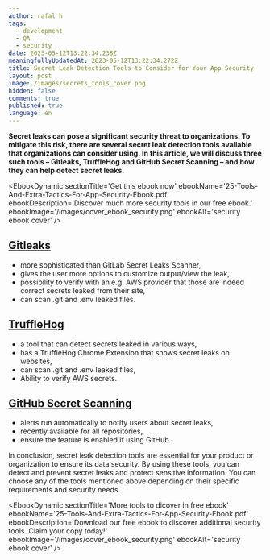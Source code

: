 ```yaml
---
author: rafal h
tags:
  - development
  - QA
  - security
date: 2023-05-12T13:22:34.238Z
meaningfullyUpdatedAt: 2023-05-12T13:22:34.272Z
title: Secret Leak Detection Tools to Consider for Your App Security
layout: post
image: /images/secrets_tools_cover.png
hidden: false
comments: true
published: true
language: en
---
```

**Secret leaks can pose a significant security threat to organizations. To mitigate this risk, there are several secret leak detection tools available that organizations can consider using. In this article, we will discuss three such tools – Gitleaks, TruffleHog and GitHub Secret Scanning – and how they can help detect secret leaks.**

<EbookDynamic sectionTitle='Get this ebook now' ebookName='25-Tools-And-Extra-Tactics-For-App-Security-Ebook.pdf' ebookDescription='Discover much more security tools in our free ebook.'  ebookImage='/images/cover_ebook_security.png' ebookAlt='security ebook cover' />

## [Gitleaks](https://gitleaks.io/)

* more sophisticated than GitLab Secret Leaks Scanner,
* gives the user more options to customize output/view the leak,
* possibility to verify with an e.g. AWS provider that those are indeed correct secrets leaked from their site,
* can scan .git and .env leaked files.

## [TruffleHog](https://trufflesecurity.com/trufflehog/)

* a tool that can detect secrets leaked in various ways,
* has a TruffleHog Chrome Extension that shows secret leaks on websites,
* can scan .git and .env leaked files,
* Ability to verify AWS secrets.

## [GitHub Secret Scanning](https://docs.github.com/en/code-security/secret-scanning/about-secret-scanning)

* alerts run automatically to notify users about secret leaks,
* recently available for all repositories,
* ensure the feature is enabled if using GitHub.

In conclusion, secret leak detection tools are essential for your product or organization to ensure its data security. By using these tools, you can detect and prevent secret leaks and protect sensitive information. You can choose any of the tools mentioned above depending on their specific requirements and security needs.

<EbookDynamic sectionTitle='More tools to dicover in free ebook' ebookName='25-Tools-And-Extra-Tactics-For-App-Security-Ebook.pdf' ebookDescription='Download our free ebook to discover additional security tools. Claim your copy today!'    ebookImage='/images/cover_ebook_security.png' ebookAlt='security ebook cover' />

